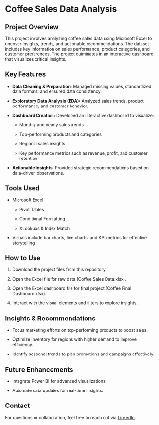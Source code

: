 # **Coffee Sales Data Analysis**

## Project Overview

This project involves analyzing coffee sales data using Microsoft Excel to uncover insights, trends, and actionable recommendations. The dataset includes key information on sales performance, product categories, and customer preferences. The project culminates in an interactive dashboard that visualizes critical insights.

## Key Features

- **Data Cleaning & Preparation:** Managed missing values, standardized data formats, and ensured data consistency.

- **Exploratory Data Analysis (EDA):** Analyzed sales trends, product performance, and customer behavior.

- **Dashboard Creation:** Developed an interactive dashboard to visualize:

  - Monthly and yearly sales trends

  - Top-performing products and categories

  - Regional sales insights

  - Key performance metrics such as revenue, profit, and customer retention

- **Actionable Insights:** Provided strategic recommendations based on data-driven observations.

## Tools Used

- Microsoft Excel

  - Pivot Tables

  - Conditional Formatting

  - XLookups & Index Match

- Visuals include bar charts, line charts, and KPI metrics for effective storytelling.

## How to Use

1. Download the project files from this repository.

2. Open the Excel file for raw data (Coffee Sales Data.xlsx).

3. Open the Excel dashboard file for final project (Coffee Final Dashboard.xlsx).

4. Interact with the visual elements and filters to explore insights.

## Insights & Recommendations

- Focus marketing efforts on top-performing products to boost sales.

- Optimize inventory for regions with higher demand to improve efficiency.

- Identify seasonal trends to plan promotions and campaigns effectively.

## Future Enhancements

- Integrate Power BI for advanced visualizations.

- Automate data updates for real-time insights.

## Contact

For questions or collaboration, feel free to reach out via [LinkedIn](https://www.linkedin.com/in/vedantshinde25).

